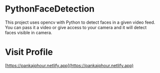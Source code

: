 # PythonFaceDetection

This project uses opencv with Python to detect faces in a given video feed. You can pass it a video or give access to your camera and it will detect faces visible in camera.

# Visit Profile 

[https://pankajphour.netlify.app](https://pankajphour.netlify.app)
